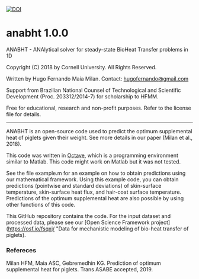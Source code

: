 [![DOI](https://zenodo.org/badge/149821836.svg)](https://zenodo.org/badge/latestdoi/149821836)

# anabht 1.0.0
 ANABHT - ANAlytical solver for steady-state BioHeat Transfer problems in 1D
  
 Copyright (C) 2018 by Cornell University. All Rights Reserved.
  
 Written by Hugo Fernando Maia Milan. Contact: hugofernando@gmail.com

 Support from Brazilian National Counsel of Technological and Scientific Development (Proc. 203312/2014-7) for scholarship to HFMM.
  
 Free for educational, research and non-profit purposes.  Refer to the license file for details.
***

ANABHT is an open-source code used to predict the optimum supplemental heat of piglets given their weight. See more details in our paper (Milan et al., 2018).

This code was written in [Octave](https://www.gnu.org/software/octave/ "Octave website"), which is a programming environment similar to Matlab. This code might work on Matlab but it was not tested.

See the file example.m for an example on how to obtain predictions using our mathematical framework. Using this example code, you can obtain predictions (pointwise and standard deviations) of skin-surface temperature, skin-surface heat flux, and hair-coat surface temperature. Predictions of the optimum supplemental heat are also possible by using other functions of this code.

This GitHub repository contains the code. For the input dataset and processed data, please see our [Open Science Framework project](https://osf.io/fsqxj/ "Data for mechanistic modeling of bio-heat transfer of piglets).

### Refereces
Milan HFM, Maia ASC, Gebremedhin KG. Prediction of optimum supplemental heat for piglets. Trans ASABE accepted, 2019.
